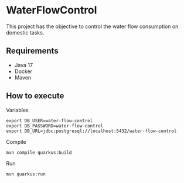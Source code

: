 # WaterFlowControl

This project has the objective to control the water flow consumption on domestic tasks.

## Requirements

- Java 17
- Docker
- Maven

## How to execute

Variables

```shell
export DB_USER=water-flow-control
export DB_PASSWORD=water-flow-control
export DB_URL=jdbc:postgresql://localhost:5432/water-flow-control
```

Compile

```shell
mvn compile quarkus:build
```

Run
```shell
mvn quarkus:run
```